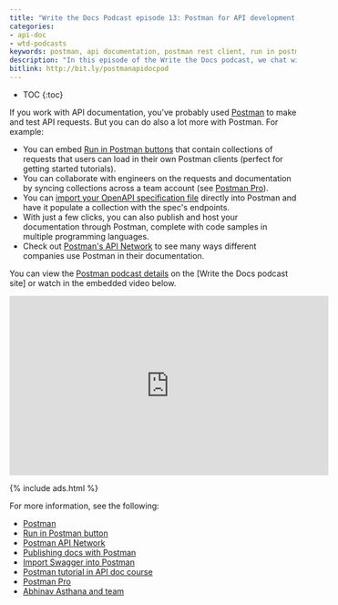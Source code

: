 ```yaml
---
title: "Write the Docs Podcast episode 13: Postman for API development and docs — Interview with Postman Founder"
categories:
- api-doc
- wtd-podcasts
keywords: postman, api documentation, postman rest client, run in postman button
description: "In this episode of the Write the Docs podcast, we chat with Abhinav Asthana (founder and CEO of Postman) to discuss how Postman, a REST client, can be used to create, collaborate, and publish API documentation."
bitlink: http://bit.ly/postmanapidocpod
---
```


* TOC
{:toc}

If you work with API documentation, you've probably used [Postman](hhttps://www.getpostman.com/) to make and test API requests. But you can do also a lot more with Postman. For example:

* You can embed [Run in Postman buttons](https://www.getpostman.com/docs/postman_for_publishers/run_button/creating_run_button) that contain collections of requests that users can load in their own Postman clients (perfect for getting started tutorials).
* You can collaborate with engineers on the requests and documentation by syncing collections across a team account (see [Postman Pro](https://www.getpostman.com/docs/pro/what_is_pro)).
* You can [import your OpenAPI specification file](https://www.getpostman.com/docs/postman/collections/data_formats)  directly into Postman and have it populate a collection with the spec's endpoints.
* With just a few clicks, you can also publish and host your documentation through Postman, complete with code samples in multiple programming languages.
* Check out [Postman's API Network](https://www.getpostman.com/api-network/) to see many ways different companies use Postman in their documentation.

You can view the [Postman podcast details](http://podcast.writethedocs.org/2018/01/22/postman-for-api-docs-write-the-docs/) on the [Write the Docs podcast site] or watch in the embedded video below.

<iframe width="560" height="315" src="https://www.youtube.com/embed/WN4HWuj1Gws" frameborder="0" allow="autoplay; encrypted-media" allowfullscreen></iframe>

{% include ads.html %}

For more information, see the following:

* [Postman](hhttps://www.getpostman.com/)
* [Run in Postman button](https://www.getpostman.com/docs/postman_for_publishers/run_button/creating_run_button)
* [Postman API Network](https://www.getpostman.com/api-network/)
* [Publishing docs with Postman](https://www.getpostman.com/docs/postman/api_documentation/publishing_public_docs)
* [Import Swagger into Postman](https://www.getpostman.com/docs/postman/collections/data_formats)
* [Postman tutorial in API doc course](/learnapidoc/docapis_postman.html)
* [Postman Pro](https://www.getpostman.com/docs/pro/what_is_pro)
* [Abhinav Asthana and team](https://www.getpostman.com/team)
